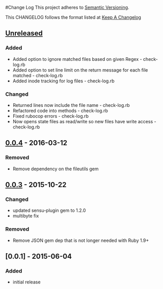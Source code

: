 #Change Log
This project adheres to [Semantic Versioning](http://semver.org/).

This CHANGELOG follows the format listed at [Keep A Changelog](http://keepachangelog.com/)

## [Unreleased]
### Added
- Added option to ignore matched files based on given Regex - check-log.rb
- Added option to set line limit on the return message for each file matched - check-log.rb
- Added inode tracking for log files - check-log.rb

### Changed
- Returned lines now include the file name - check-log.rb
- Refactored code into methods - check-log.rb
- Fixed rubocop errors - check-log.rb
- Now opens state files as read/write so new files have write access - check-log.rb

## [0.0.4] - 2016-03-12
### Removed
- Remove dependency on the fileutils gem

## [0.0.3] - 2015-10-22
### Changed
- updated sensu-plugin gem to 1.2.0
- multibyte fix

### Removed
- Remove JSON gem dep that is not longer needed with Ruby 1.9+

## [0.0.1] - 2015-06-04

### Added
- initial release

[Unreleased]: https://github.com/sensu-plugins/sensu-plugins-logs/compare/0.0.4...HEAD
[0.0.4]: https://github.com/sensu-plugins/sensu-plugins-logs/compare/0.0.4...0.0.4
[0.0.3]: https://github.com/sensu-plugins/sensu-plugins-logs/compare/0.0.1...0.0.3
